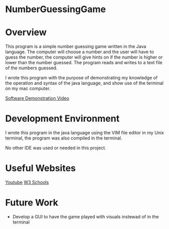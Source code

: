 # NumberGuessingGame
# Overview

This program is a simple number guessing game written in the Java language. The computer will choose a number and the user will have to guess the number, the computer will give hints on if the number is higher or lower than the number guessed. The program reads and writes to a text file of the numbers guessed. 


I wrote this program with the purpose of demonstrating my knowledge of the operation and syntax of the java language, and show use of the terminal on my mac computer. 

[Software Demonstration Video](https://youtu.be/CC1r07fgJ4Q)

# Development Environment

I wrote this program in the java language using the VIM file editor in my Unix terminal, the program was also compiled in the terminal. 

No other IDE was used or needed in this project. 

# Useful Websites

[Youtube](https://www.youtube.com/watch?v=wXotUgqOdh8)
[W3 Schools](https://www.w3schools.com/java/java_getstarted.asp)

# Future Work

- Develop a GUI to have the game played with visuals instewad of in the terminal

